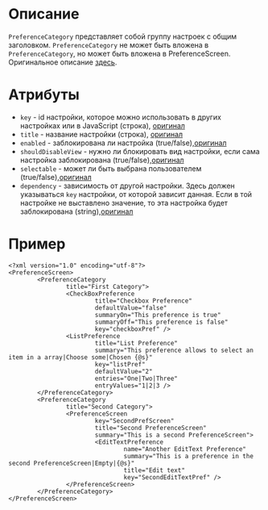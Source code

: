 # Описание #
`PreferenceCategory` представляет собой группу настроек с общим заголовком. `PreferenceCategory` не может быть вложена в `PreferenceCategory`, но может быть вложена в PreferenceScreen. Оригинальное описание [здесь](http://developer.android.com/reference/android/preference/PreferenceCategory.html).

# Атрибуты #
  * `key` - id настройки, которое можно использовать в других настройках или в JavaScript (строка), [оригинал](http://developer.android.com/reference/android/preference/Preference.html#attr_android:key)
  * `title` - название настройки (строка), [оригинал](http://developer.android.com/reference/android/preference/Preference.html#attr_android:title)
  * `enabled` - заблокирована ли настройка (true/false),[оригинал](http://developer.android.com/reference/android/preference/Preference.html#attr_android:enabled)
  * `shouldDisableView` - нужно ли блокировать вид настройки, если сама настройка заблокирована (true/false),[оригинал](http://developer.android.com/reference/android/preference/Preference.html#attr_android:shouldDisableView)
  * `selectable` - может ли быть выбрана пользователем (true/false),[оригинал](http://developer.android.com/reference/android/preference/Preference.html#attr_android:selectable)
  * `dependency` - зависимость от другой настройки. Здесь должен указываться `key` настройки, от которой зависит данная. Если в той настройке не выставлено значение, то эта настройка будет заблокирована (string),[оригинал](http://developer.android.com/reference/android/preference/Preference.html#attr_android:dependency)

# Пример #
```
<?xml version="1.0" encoding="utf-8"?>
<PreferenceScreen>
        <PreferenceCategory
                title="First Category">
                <CheckBoxPreference
                        title="Checkbox Preference"
                        defaultValue="false"
                        summaryOn="This preference is true"
                        summaryOff="This preference is false"
                        key="checkboxPref" />
                <ListPreference
                        title="List Preference"
                        summary="This preference allows to select an item in a array|Choose some|Chosen {@s}"
                        key="listPref"
                        defaultValue="2"
                        entries="One|Two|Three"
                        entryValues="1|2|3 />
        </PreferenceCategory>
        <PreferenceCategory
                title="Second Category">
                <PreferenceScreen
                        key="SecondPrefScreen"
                        title="Second PreferenceScreen"
                        summary="This is a second PreferenceScreen">
                        <EditTextPreference
                                name="Another EditText Preference"
                                summary="This is a preference in the second PreferenceScreen|Empty|{@s}"
                                title="Edit text"
                                key="SecondEditTextPref" />
                </PreferenceScreen>
        </PreferenceCategory>
</PreferenceScreen>
```